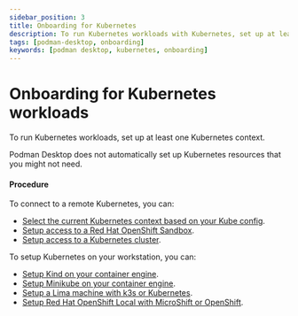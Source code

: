 ```yaml
---
sidebar_position: 3
title: Onboarding for Kubernetes
description: To run Kubernetes workloads with Kubernetes, set up at least one Kubernetes context.
tags: [podman-desktop, onboarding]
keywords: [podman desktop, kubernetes, onboarding]
---
```


# Onboarding for Kubernetes workloads

To run Kubernetes workloads, set up at least one Kubernetes context.

Podman Desktop does not automatically set up Kubernetes resources that you might not need.

#### Procedure

To connect to a remote Kubernetes, you can:

- [Select the current Kubernetes context based on your Kube config](/docs/kubernetes/viewing-and-selecting-current-kubernete-context).
- [Setup access to a Red Hat OpenShift Sandbox](/docs/kubernetes/openshift/configuring-access-to-a-developer-sandbox).
- [Setup access to a Kubernetes cluster](/docs/kubernetes/configuring-access-to-a-kubernetes-cluster).

To setup Kubernetes on your workstation, you can:

- [Setup Kind on your container engine](/docs/kubernetes/kind).
- [Setup Minikube on your container engine](/docs/kubernetes/minikube).
- [Setup a Lima machine with k3s or Kubernetes](/docs/onboarding/creating-a-lima-instance-with-podman-desktop).
- [Setup Red Hat OpenShift Local with MicroShift or OpenShift](/docs/kubernetes/openshift/creating-an-openshift-local-cluster).
